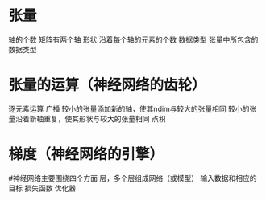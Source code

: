 # 张量
轴的个数
	矩阵有两个轴
形状
	沿着每个轴的元素的个数
数据类型
	张量中所包含的数据类型

# 张量的运算（神经网络的齿轮）
逐元素运算
广播
	较小的张量添加新的轴，使其ndim与较大的张量相同
	较小的张量沿着新轴重复，使其形状与较大的张量相同
点积

# 梯度（神经网络的引擎）		


#神经网络主要围绕四个方面
层，多个层组成网络（或模型）
输入数据和相应的目标
损失函数
优化器
